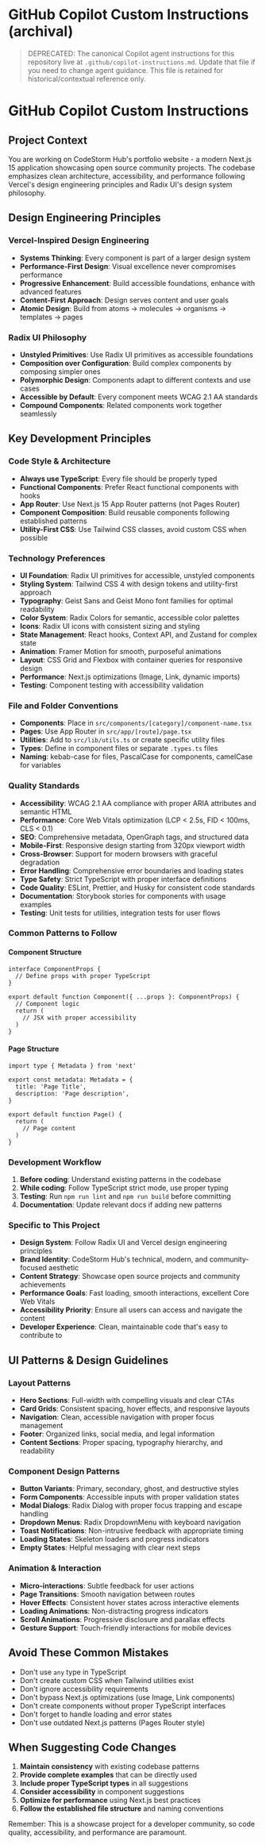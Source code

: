 # GitHub Copilot Custom Instructions (archival)

> DEPRECATED: The canonical Copilot agent instructions for this repository live at `.github/copilot-instructions.md`. Update that file if you need to change agent guidance. This file is retained for historical/contextual reference only.

# GitHub Copilot Custom Instructions

## Project Context
You are working on CodeStorm Hub's portfolio website - a modern Next.js 15 application showcasing open source community projects. The codebase emphasizes clean architecture, accessibility, and performance following Vercel's design engineering principles and Radix UI's design system philosophy.

## Design Engineering Principles

### Vercel-Inspired Design Engineering
- **Systems Thinking**: Every component is part of a larger design system
- **Performance-First Design**: Visual excellence never compromises performance
- **Progressive Enhancement**: Build accessible foundations, enhance with advanced features
- **Content-First Approach**: Design serves content and user goals
- **Atomic Design**: Build from atoms → molecules → organisms → templates → pages

### Radix UI Philosophy
- **Unstyled Primitives**: Use Radix UI primitives as accessible foundations
- **Composition over Configuration**: Build complex components by composing simpler ones
- **Polymorphic Design**: Components adapt to different contexts and use cases
- **Accessible by Default**: Every component meets WCAG 2.1 AA standards
- **Compound Components**: Related components work together seamlessly

## Key Development Principles

### Code Style & Architecture
- **Always use TypeScript**: Every file should be properly typed
- **Functional Components**: Prefer React functional components with hooks
- **App Router**: Use Next.js 15 App Router patterns (not Pages Router)
- **Component Composition**: Build reusable components following established patterns
- **Utility-First CSS**: Use Tailwind CSS classes, avoid custom CSS when possible

### Technology Preferences
- **UI Foundation**: Radix UI primitives for accessible, unstyled components
- **Styling System**: Tailwind CSS 4 with design tokens and utility-first approach
- **Typography**: Geist Sans and Geist Mono font families for optimal readability
- **Color System**: Radix Colors for semantic, accessible color palettes
- **Icons**: Radix UI icons with consistent sizing and styling
- **State Management**: React hooks, Context API, and Zustand for complex state
- **Animation**: Framer Motion for smooth, purposeful animations
- **Layout**: CSS Grid and Flexbox with container queries for responsive design
- **Performance**: Next.js optimizations (Image, Link, dynamic imports)
- **Testing**: Component testing with accessibility validation

### File and Folder Conventions
- **Components**: Place in `src/components/[category]/component-name.tsx`
- **Pages**: Use App Router in `src/app/[route]/page.tsx`
- **Utilities**: Add to `src/lib/utils.ts` or create specific utility files
- **Types**: Define in component files or separate `.types.ts` files
- **Naming**: kebab-case for files, PascalCase for components, camelCase for variables

### Quality Standards
- **Accessibility**: WCAG 2.1 AA compliance with proper ARIA attributes and semantic HTML
- **Performance**: Core Web Vitals optimization (LCP < 2.5s, FID < 100ms, CLS < 0.1)
- **SEO**: Comprehensive metadata, OpenGraph tags, and structured data
- **Mobile-First**: Responsive design starting from 320px viewport width
- **Cross-Browser**: Support for modern browsers with graceful degradation
- **Error Handling**: Comprehensive error boundaries and loading states
- **Type Safety**: Strict TypeScript with proper interface definitions
- **Code Quality**: ESLint, Prettier, and Husky for consistent code standards
- **Documentation**: Storybook stories for components with usage examples
- **Testing**: Unit tests for utilities, integration tests for user flows

### Common Patterns to Follow

#### Component Structure
```tsx
interface ComponentProps {
  // Define props with proper TypeScript
}

export default function Component({ ...props }: ComponentProps) {
  // Component logic
  return (
    // JSX with proper accessibility
  )
}
```

#### Page Structure
```tsx
import type { Metadata } from 'next'

export const metadata: Metadata = {
  title: 'Page Title',
  description: 'Page description',
}

export default function Page() {
  return (
    // Page content
  )
}
```

### Development Workflow
1. **Before coding**: Understand existing patterns in the codebase
2. **While coding**: Follow TypeScript strict mode, use proper typing
3. **Testing**: Run `npm run lint` and `npm run build` before committing
4. **Documentation**: Update relevant docs if adding new patterns

### Specific to This Project
- **Design System**: Follow Radix UI and Vercel design engineering principles
- **Brand Identity**: CodeStorm Hub's technical, modern, and community-focused aesthetic
- **Content Strategy**: Showcase open source projects and community achievements
- **Performance Goals**: Fast loading, smooth interactions, excellent Core Web Vitals
- **Accessibility Priority**: Ensure all users can access and navigate the content
- **Developer Experience**: Clean, maintainable code that's easy to contribute to

## UI Patterns & Design Guidelines

### Layout Patterns
- **Hero Sections**: Full-width with compelling visuals and clear CTAs
- **Card Grids**: Consistent spacing, hover effects, and responsive layouts
- **Navigation**: Clean, accessible navigation with proper focus management
- **Footer**: Organized links, social media, and legal information
- **Content Sections**: Proper spacing, typography hierarchy, and readability

### Component Design Patterns
- **Button Variants**: Primary, secondary, ghost, and destructive styles
- **Form Components**: Accessible inputs with proper validation states
- **Modal Dialogs**: Radix Dialog with proper focus trapping and escape handling
- **Dropdown Menus**: Radix DropdownMenu with keyboard navigation
- **Toast Notifications**: Non-intrusive feedback with appropriate timing
- **Loading States**: Skeleton loaders and progress indicators
- **Empty States**: Helpful messaging with clear next steps

### Animation & Interaction
- **Micro-interactions**: Subtle feedback for user actions
- **Page Transitions**: Smooth navigation between routes
- **Hover Effects**: Consistent hover states across interactive elements
- **Loading Animations**: Non-distracting progress indicators
- **Scroll Animations**: Progressive disclosure and parallax effects
- **Gesture Support**: Touch-friendly interactions for mobile devices

## Avoid These Common Mistakes
- Don't use `any` type in TypeScript
- Don't create custom CSS when Tailwind utilities exist
- Don't ignore accessibility requirements
- Don't bypass Next.js optimizations (use Image, Link components)
- Don't create components without proper TypeScript interfaces
- Don't forget to handle loading and error states
- Don't use outdated Next.js patterns (Pages Router style)

## When Suggesting Code Changes
1. **Maintain consistency** with existing codebase patterns
2. **Provide complete examples** that can be directly used
3. **Include proper TypeScript types** in all suggestions
4. **Consider accessibility** in component suggestions
5. **Optimize for performance** using Next.js best practices
6. **Follow the established file structure** and naming conventions

Remember: This is a showcase project for a developer community, so code quality, accessibility, and performance are paramount.